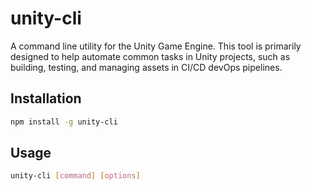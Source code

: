 # unity-cli

A command line utility for the Unity Game Engine. This tool is primarily designed to help automate common tasks in Unity projects, such as building, testing, and managing assets in CI/CD devOps pipelines.

## Installation

```bash
npm install -g unity-cli
```

## Usage

```bash
unity-cli [command] [options]
```
